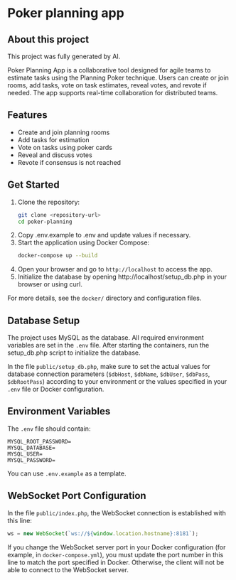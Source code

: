 # Poker planning app

## About this project

This project was fully generated by AI.

Poker Planning App is a collaborative tool designed for agile teams to estimate tasks using the Planning Poker technique. Users can create or join rooms, add tasks, vote on task estimates, reveal votes, and revote if needed. The app supports real-time collaboration for distributed teams.

## Features
- Create and join planning rooms
- Add tasks for estimation
- Vote on tasks using poker cards
- Reveal and discuss votes
- Revote if consensus is not reached

## Get Started

1. Clone the repository:
   ```bash
   git clone <repository-url>
   cd poker-planning
   ```
2. Copy .env.example to .env and update values if necessary.
3. Start the application using Docker Compose:
   ```bash
   docker-compose up --build
   ```
4. Open your browser and go to `http://localhost` to access the app.
5. Initialize the database by opening http://localhost/setup_db.php in your browser or using curl.

For more details, see the `docker/` directory and configuration files.

## Database Setup

The project uses MySQL as the database. All required environment variables are set in the `.env` file. After starting the containers, run the setup_db.php script to initialize the database.

In the file `public/setup_db.php`, make sure to set the actual values for database connection parameters (`$dbHost`, `$dbName`, `$dbUser`, `$dbPass`, `$dbRootPass`) according to your environment or the values specified in your `.env` file or Docker configuration.

## Environment Variables

The `.env` file should contain:

```
MYSQL_ROOT_PASSWORD=
MYSQL_DATABASE=
MYSQL_USER=
MYSQL_PASSWORD=
```

You can use `.env.example` as a template.

## WebSocket Port Configuration

In the file `public/index.php`, the WebSocket connection is established with this line:

```js
ws = new WebSocket(`ws://${window.location.hostname}:8181`);
```

If you change the WebSocket server port in your Docker configuration (for example, in `docker-compose.yml`), you must update the port number in this line to match the port specified in Docker. Otherwise, the client will not be able to connect to the WebSocket server.
